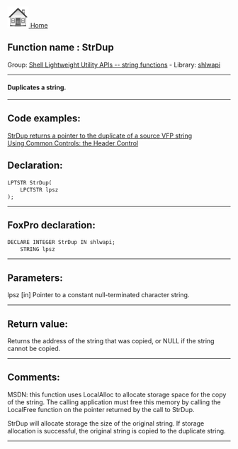 [<img src="../../images/home.png"> Home ](https://github.com/VFPX/Win32API)  

## Function name : StrDup
Group: [Shell Lightweight Utility APIs -- string functions](../../functions_group.md#Shell_Lightweight_Utility_APIs_--_string_functions)  -  Library: [shlwapi](../../../libraries.md#shlwapi)  
***  


#### Duplicates a string.
***  


## Code examples:
[StrDup returns a pointer to the duplicate of a source VFP string](../../samples/sample_181.md)  
[Using Common Controls: the Header Control](../../samples/sample_298.md)  

## Declaration:
```foxpro  
LPTSTR StrDup(
    LPCTSTR lpsz
);  
```  
***  


## FoxPro declaration:
```foxpro  
DECLARE INTEGER StrDup IN shlwapi;
	STRING lpsz  
```  
***  


## Parameters:
lpsz 
[in] Pointer to a constant null-terminated character string.  
***  


## Return value:
Returns the address of the string that was copied, or NULL if the string cannot be copied.  
***  


## Comments:
MSDN: this function uses LocalAlloc to allocate storage space for the copy of the string. The calling application must free this memory by calling the LocalFree function on the pointer returned by the call to StrDup.   
  
StrDup will allocate storage the size of the original string. If storage allocation is successful, the original string is copied to the duplicate string.   
  
***  

